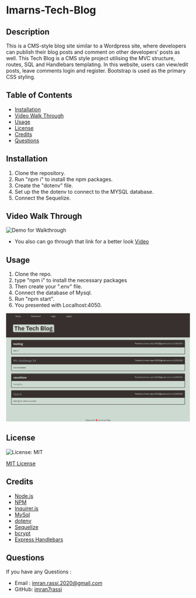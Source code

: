 # Imarns-Tech-Blog

## Description

This is a CMS-style blog site similar to a Wordpress site, where developers can publish their blog posts and comment on other developers’ posts as well. This Tech Blog is a CMS style project utilising the MVC structure, routes, SQL and Handlebars templating. In this website, users can view/edit posts, leave comments login and register. Bootstrap is used as the primary CSS styling. 


## Table of Contents
* [Installation](#installation)
* [Video Walk Through](#videowalkthrough)
* [Usage](#usage)
* [License](#license)
* [Credits](#credits)
* [Questions](#questions)

## Installation

1. Clone the repository.
2. Run "npm i" to install the npm packages.
3. Create the "dotenv" file.
4. Set up the the dotenv to connect to the MYSQL database.
5. Connect the Sequelize.

## Video Walk Through

![Demo for Walkthrough](./Assets/Tech-blog.gif)



* You also can go through that link for a better look <a href="https://drive.google.com/file/d/1AIw2zAqbCrARnL4jTIEOWHAkxwQ7YW0c/view">Video</a>


## Usage 

1. Clone the repo.
2. type "npm i" to install the necessary packages
3. Then create your ".env" file.
4. Connect the database of Mysql.
5. Run "npm start".
6. You presented with Localhost:4050.

![](./Assets/tech-blog-1.jpg)

## License

![License: MIT](https://img.shields.io/github/license/TheInfamousGrim/orm-e-commerce-back-end?color=yellow)

[MIT License](./LICENSE)

## Credits

* <a href="https://nodejs.org/">Node.js</a>
* <a href="https://www.npmjs.com/">NPM</a>
* <a href="https://www.npmjs.com/package/inquirer">Inquirer.js</a>
* <a href="https://www.npmjs.com/package/mysql">MySql</a>
* <a href="https://www.npmjs.com/package/dotenv-webpack">dotenv</a>
* <a href="https://sequelize.org/">Sequelize</a>
* <a href="https://www.npmjs.com/package/bcrypt">bcrypt</a>
* <a href="https://www.npmjs.com/package/express-handlebars">Express Handlebars</a>


## Questions

If you have any Questions :
  * Email : imran.rassi.2020@gmail.com
  * GitHub: [imran7rassi](https://github.com/imran7rassi)